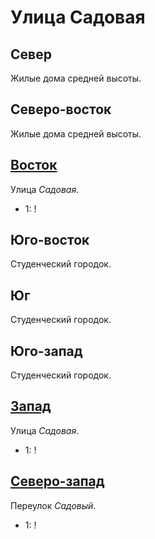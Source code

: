# Улица Садовая

## Север

Жилые дома средней высоты.

## Северо-восток

Жилые дома средней высоты.

## [Восток](./570085.md)

Улица *Садовая*.

* 1:    !

## Юго-восток

Студенческий городок.

## Юг

Студенческий городок.

## Юго-запад

Студенческий городок.

## [Запад](./560085.md)

Улица *Садовая*.

* 1:    !

## [Северо-запад](./560080.md)

Переулок *Садовый*.

* 1:    !
